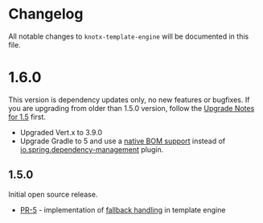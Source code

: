 # Changelog
All notable changes to `knotx-template-engine` will be documented in this file.

# 1.6.0
This version is dependency updates only, no new features or bugfixes. If you are upgrading from older than 1.5.0 version, follow the [Upgrade Notes for 1.5](https://knotx.io/blog/release-1_5_0/) first.
- Upgraded Vert.x to 3.9.0
- Upgrade Gradle to 5 and use a [native BOM support](https://docs.gradle.org/current/userguide/upgrading_version_4.html#rel5.0:bom_import)
instead of [io.spring.dependency-management](https://plugins.gradle.org/plugin/io.spring.dependency-management) plugin.

## 1.5.0
Initial open source release.
- [PR-5](https://github.com/Knotx/knotx-template-engine/pull/5) - implementation of [fallback handling](https://github.com/Cognifide/knotx/issues/466) in template engine
